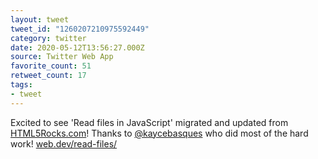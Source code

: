 ```yaml
---
layout: tweet
tweet_id: "1260207210975592449"
category: twitter
date: 2020-05-12T13:56:27.000Z
source: Twitter Web App
favorite_count: 51
retweet_count: 17
tags:
- tweet
---
```


Excited to see 'Read files in JavaScript' migrated and updated from [HTML5Rocks.com](http://HTML5Rocks.com)! Thanks to [@kaycebasques](https://twitter.com/@kaycebasques) who did most of the hard work!  [web.dev/read-files/](https://web.dev/read-files/)
